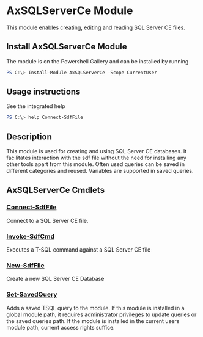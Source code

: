# AxSQLServerCe Module

This module enables creating, editing and reading SQL Server CE files.

## Install AxSQLServerCe Module

The module is on the Powershell Gallery and can be installed by running

```Powershell
PS C:\> Install-Module AxSQLServerCe -Scope CurrentUser
```

## Usage instructions

See the integrated help

```Powershell
PS C:\> help Connect-SdfFile
```

## Description

This module is used for creating and using SQL Server CE databases. It facilitates interaction with the sdf file without the need for installing any other tools apart from this module. Often used queries can be saved in different categories and reused. Variables are supported in saved queries.

## AxSQLServerCe Cmdlets

### [Connect-SdfFile](docs\Connect-SdfFile.md)

Connect to a SQL Server CE file.

### [Invoke-SdfCmd](docs\Invoke-SdfCmd.md)

Executes a T-SQL command against a SQL Server CE file

### [New-SdfFile](docs\New-SdfFile.md)

Create a new SQL Server CE Database

### [Set-SavedQuery](docs\Set-SavedQuery.md)

Adds a saved TSQL query to the module. If this module is installed in a global module path, it requires administrator privileges to update queries or the saved queries path. If the module is installed in the current users module path, current access rights suffice.